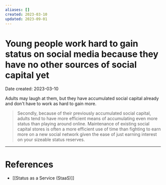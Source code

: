 ```yaml
---
aliases: []
created: 2023-03-10
updated: 2023-09-01
---
```


# Young people work hard to gain status on social media because they have no other sources of social capital yet
Date created: 2023-03-10

Adults may laugh at them, but they have accumulated social capital already and don't have to work as hard to gain more.

> Secondly, because of their previously accumulated social capital, adults tend to have more efficient means of accumulating even more status than playing around online. Maintenance of existing social capital stores is often a more efficient use of time than fighting to earn more on a new social network given the ease of just earning interest on your sizeable status reserves.
---
# References
* [[Status as a Service (StaaS)]]
